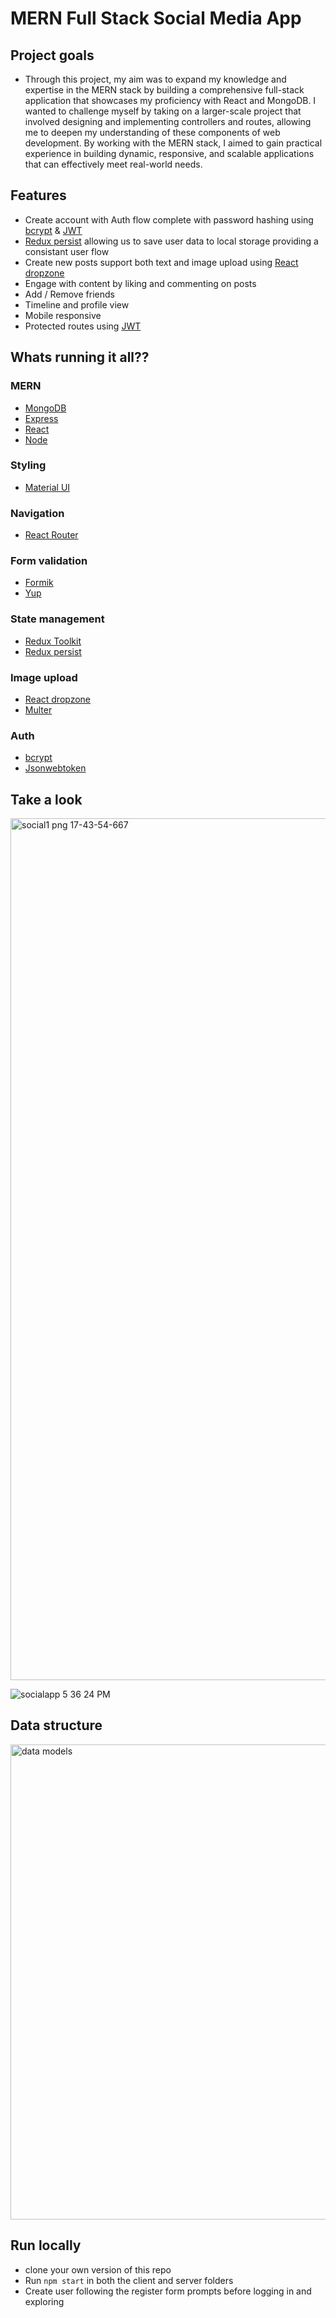 # MERN Full Stack Social Media App

## Project goals

- Through this project, my aim was to expand my knowledge and expertise in the MERN stack by building a comprehensive full-stack application that showcases my proficiency with React and MongoDB. I wanted to challenge myself by taking on a larger-scale project that involved designing and implementing controllers and routes, allowing me to deepen my understanding of these components of web development. By working with the MERN stack, I aimed to gain practical experience in building dynamic, responsive, and scalable applications that can effectively meet real-world needs.

## Features
- Create account with Auth flow complete with password hashing using [bcrypt](https://www.npmjs.com/package/bcrypt) & [JWT](https://github.com/auth0/node-jsonwebtoken)
- [Redux persist](https://github.com/rt2zz/redux-persist) allowing us to save user data to local storage providing a consistant user flow
- Create new posts support both text and image upload using [React dropzone](https://react-dropzone.js.org/)
- Engage with content by liking and commenting on posts
- Add / Remove friends
- Timeline and profile view
- Mobile responsive
- Protected routes using [JWT](https://github.com/auth0/node-jsonwebtoken)

## Whats running it all??

### MERN
- [MongoDB](https://www.mongodb.com/)
- [Express](https://expressjs.com/)
- [React](https://reactjs.org/)
- [Node](https://nodejs.org/en/download/)

### Styling
- [Material UI](https://mui.com/material-ui/getting-started/installation/)

### Navigation
- [React Router](https://reactrouter.com/en/v6.3.0/getting-started/installation)

### Form validation
- [Formik](https://formik.org/docs/overview)
- [Yup](https://github.com/jquense/yup)

### State management
- [Redux Toolkit](https://redux-toolkit.js.org/introduction/getting-started)
- [Redux persist](https://github.com/rt2zz/redux-persist)

### Image upload
- [React dropzone](https://react-dropzone.js.org/)
- [Multer](https://github.com/expressjs/multer)

### Auth
- [bcrypt](https://www.npmjs.com/package/bcrypt)
- [Jsonwebtoken](https://github.com/auth0/node-jsonwebtoken)

## Take a look

<img width="1379" alt="social1 png 17-43-54-667" src="https://user-images.githubusercontent.com/82087605/224725321-d59cc4df-ac7a-45c4-ab0a-e03374a88d50.png">

![socialapp 5 36 24 PM](https://user-images.githubusercontent.com/82087605/224725360-2efabb24-c506-4dc5-89cc-4a99ff6bb509.png)


## Data structure

<img width="760" alt="data models" src="https://user-images.githubusercontent.com/82087605/224788450-ba78aa8e-997f-40e9-a26f-92c83bcd6394.png">


## Run locally
- clone your own version of this repo
- Run ```npm start``` in both the client and server folders
- Create user following the register form prompts before logging in and exploring
